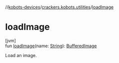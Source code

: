 //[kobots-devices](../../index.md)/[crackers.kobots.utilities](index.md)/[loadImage](load-image.md)

# loadImage

[jvm]\
fun [loadImage](load-image.md)(name: [String](https://kotlinlang.org/api/latest/jvm/stdlib/kotlin/-string/index.html)): [BufferedImage](https://docs.oracle.com/javase/8/docs/api/java/awt/image/BufferedImage.html)

Load an image.
